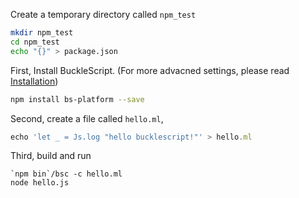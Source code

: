 

Create a temporary directory called `npm_test`

```sh
mkdir npm_test
cd npm_test
echo "{}" > package.json
```

First, Install BuckleScript.
(For more advacned settings, please read
[Installation](./Installation.md))



```sh
npm install bs-platform --save
```

Second, create a file called `hello.ml`,

```js
echo 'let _ = Js.log "hello bucklescript!"' > hello.ml
```

Third, build and run

```
`npm bin`/bsc -c hello.ml
node hello.js
```
